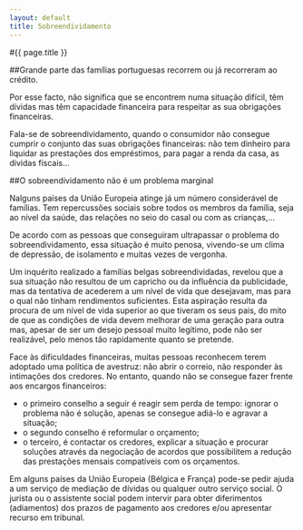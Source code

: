 ```yaml
---
layout: default
title: Sobreendividamento
---
```


#{{ page.title }}

##Grande parte das famílias portuguesas recorrem ou já recorreram ao crédito.

Por esse facto, não significa que se encontrem numa situação difícil, têm dívidas mas têm capacidade financeira para respeitar as sua obrigações financeiras.

Fala-se de sobreendividamento, quando o consumidor não consegue cumprir o conjunto das suas obrigações financeiras: não tem dinheiro para liquidar as prestações dos empréstimos, para pagar a renda da casa, as dívidas fiscais...

##O sobreendividamento não é um problema marginal

Nalguns países da União Europeia atinge já um número considerável de famílias. Tem repercussões sociais sobre todos os membros da família, seja ao nível da saúde, das relações no seio do casal ou com as crianças,...

De acordo com as pessoas que conseguiram ultrapassar o problema do sobreendividamento, essa situação é muito penosa, vivendo-se um clima de depressão, de isolamento e muitas vezes de vergonha.

Um inquérito realizado a famílias belgas sobreendividadas, revelou que a sua situação não resultou de um capricho ou da influência da publicidade, mas da tentativa de acederem a um nível de vida que desejavam, mas para o qual não tinham rendimentos suficientes. Esta aspiração resulta da procura de um nível de vida superior ao que tiveram os seus pais, do mito de que as condições de vida devem melhorar de uma geração para outra mas, apesar de ser um desejo pessoal muito legítimo, pode não ser realizável, pelo menos tão rapidamente quanto se pretende.

Face às dificuldades financeiras, muitas pessoas reconhecem terem adoptado uma política de avestruz: não abrir o correio, não responder às intimações dos credores. No entanto, quando não se consegue fazer frente aos encargos financeiros:

* o primeiro conselho a seguir é reagir sem perda de tempo: ignorar o problema não é solução, apenas se consegue adiá-lo e agravar a situação;
* o  segundo conselho é reformular o orçamento;
* o terceiro, é contactar os credores, explicar a situação e procurar soluções através da negociação de acordos que possibilitem a redução das prestações mensais compatíveis com os orçamentos.

Em alguns países da União Europeia (Bélgica e França) pode-se pedir ajuda a um serviço de mediação de dívidas ou qualquer outro serviço social. O jurista ou o assistente social podem intervir para obter diferimentos (adiamentos) dos prazos de pagamento aos credores e/ou apresentar recurso em tribunal.